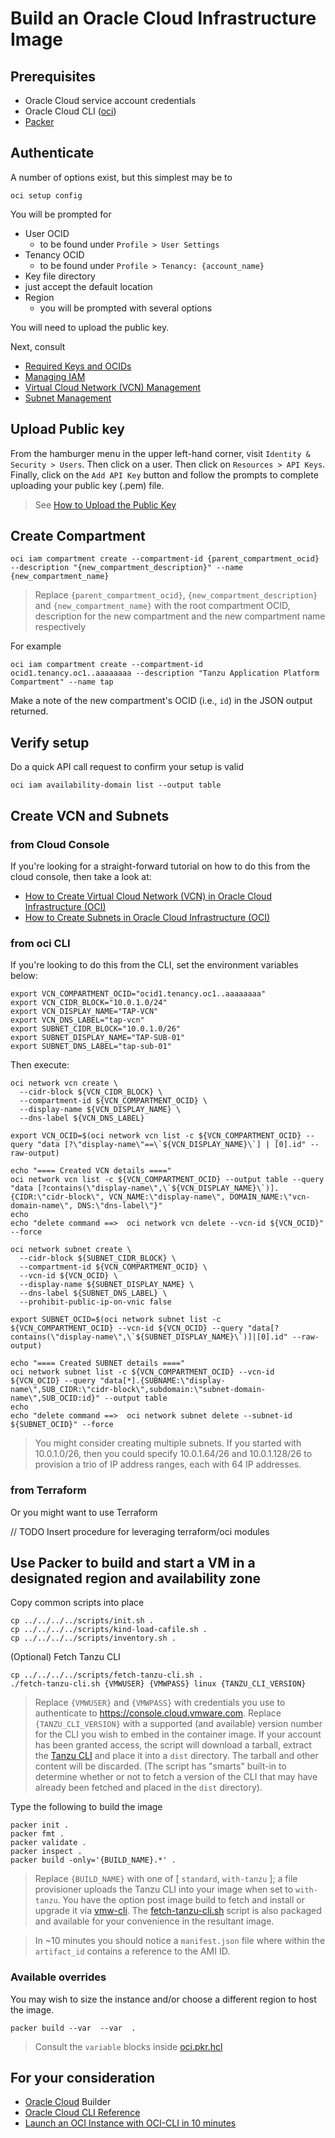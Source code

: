 # Build an Oracle Cloud Infrastructure Image

## Prerequisites

* Oracle Cloud service account credentials
* Oracle Cloud CLI ([oci](https://docs.oracle.com/en-us/iaas/Content/API/SDKDocs/cliinstall.htm#Quickstart))
* [Packer](https://www.packer.io/downloads)


## Authenticate

A number of options exist, but this simplest may be to

```
oci setup config
```

You will be prompted for

* User OCID
  * to be found under `Profile > User Settings`
* Tenancy OCID
  * to be found under `Profile > Tenancy: {account_name}`
* Key file directory
 * just accept the default location
* Region
  * you will be prompted with several options

You will need to upload the public key.

Next, consult

* [Required Keys and OCIDs](https://docs.oracle.com/en-us/iaas/Content/API/Concepts/apisigningkey.htm)
* [Managing IAM](https://docs.oracle.com/en-us/iaas/Content/Identity/iam/manage-iam.htm?Highlight=iam)
* [Virtual Cloud Network (VCN) Management](https://docs.oracle.com/en-us/iaas/Content/Rover/Network/VCN/vcn_management.htm)
* [Subnet Management](https://docs.oracle.com/en-us/iaas/Content/Rover/Network/Subnet/subnet_management.htm?Highlight=subnet)


## Upload Public key

From the hamburger menu in the upper left-hand corner, visit `Identity & Security > Users`.  Then click on a user.  Then click on `Resources > API Keys`.  Finally, click on the `Add API Key` button and follow the prompts to complete uploading your public key (.pem) file.

> See [How to Upload the Public Key](https://docs.oracle.com/en-us/iaas/Content/API/Concepts/apisigningkey.htm#How2)


## Create Compartment

```
oci iam compartment create --compartment-id {parent_compartment_ocid} --description "{new_compartment_description}" --name {new_compartment_name}
```
> Replace `{parent_compartment_ocid}`, `{new_compartment_description}` and `{new_compartment_name}` with the root compartment OCID, description for the new compartment and the new compartment name respectively

For example

```
oci iam compartment create --compartment-id ocid1.tenancy.oc1..aaaaaaaa --description "Tanzu Application Platform Compartment" --name tap
```

Make a note of the new compartment's OCID (i.e., `id`) in the JSON output returned.


## Verify setup

Do a quick API call request to confirm your setup is valid

```
oci iam availability-domain list --output table
```


## Create VCN and Subnets

### from Cloud Console

If you're looking for a straight-forward tutorial on how to do this from the cloud console, then take a look at:

* [How to Create Virtual Cloud Network (VCN) in Oracle Cloud Infrastructure (OCI)](https://nimishprabhu.com/how-to-create-virtual-cloud-network-vcn-in-oracle-cloud-infrastructure-oci.html)
* [How to Create Subnets in Oracle Cloud Infrastructure (OCI)](https://nimishprabhu.com/how-to-create-subnets-in-oracle-cloud-infrastructure-oci.html)

### from oci CLI

If you're looking to do this from the CLI, set the environment variables below:

```
export VCN_COMPARTMENT_OCID="ocid1.tenancy.oc1..aaaaaaaa"
export VCN_CIDR_BLOCK="10.0.1.0/24"
export VCN_DISPLAY_NAME="TAP-VCN"
export VCN_DNS_LABEL="tap-vcn"
export SUBNET_CIDR_BLOCK="10.0.1.0/26"
export SUBNET_DISPLAY_NAME="TAP-SUB-01"
export SUBNET_DNS_LABEL="tap-sub-01"
```

Then execute:

```
oci network vcn create \
  --cidr-block ${VCN_CIDR_BLOCK} \
  --compartment-id ${VCN_COMPARTMENT_OCID} \
  --display-name ${VCN_DISPLAY_NAME} \
  --dns-label ${VCN_DNS_LABEL}

export VCN_OCID=$(oci network vcn list -c ${VCN_COMPARTMENT_OCID} --query "data [?\"display-name\"==\`${VCN_DISPLAY_NAME}\`] | [0].id" --raw-output)

echo "==== Created VCN details ===="
oci network vcn list -c ${VCN_COMPARTMENT_OCID} --output table --query "data [?contains(\"display-name\",\`${VCN_DISPLAY_NAME}\`)].{CIDR:\"cidr-block\", VCN_NAME:\"display-name\", DOMAIN_NAME:\"vcn-domain-name\", DNS:\"dns-label\"}"
echo
echo "delete command ==>  oci network vcn delete --vcn-id ${VCN_OCID}" --force

oci network subnet create \
  --cidr-block ${SUBNET_CIDR_BLOCK} \
  --compartment-id ${VCN_COMPARTMENT_OCID} \
  --vcn-id ${VCN_OCID} \
  --display-name ${SUBNET_DISPLAY_NAME} \
  --dns-label ${SUBNET_DNS_LABEL} \
  --prohibit-public-ip-on-vnic false

export SUBNET_OCID=$(oci network subnet list -c ${VCN_COMPARTMENT_OCID} --vcn-id ${VCN_OCID} --query "data[?contains(\"display-name\",\`${SUBNET_DISPLAY_NAME}\`)]|[0].id" --raw-output)

echo "==== Created SUBNET details ===="
oci network subnet list -c ${VCN_COMPARTMENT_OCID} --vcn-id ${VCN_OCID} --query "data[*].{SUBNAME:\"display-name\",SUB_CIDR:\"cidr-block\",subdomain:\"subnet-domain-name\",SUB_OCID:id}" --output table
echo
echo "delete command ==>  oci network subnet delete --subnet-id ${SUBNET_OCID}" --force
```

> You might consider creating multiple subnets.  If you started with 10.0.1.0/26, then you could specify 10.0.1.64/26 and 10.0.1.128/26 to provision a trio of IP address ranges, each with 64 IP addresses.

### from Terraform

Or you might want to use Terraform

// TODO Insert procedure for leveraging terraform/oci modules


## Use Packer to build and start a VM in a designated region and availability zone

Copy common scripts into place

```
cp ../../../../scripts/init.sh .
cp ../../../../scripts/kind-load-cafile.sh .
cp ../../../../scripts/inventory.sh .
```

(Optional) Fetch Tanzu CLI

```
cp ../../../../scripts/fetch-tanzu-cli.sh .
./fetch-tanzu-cli.sh {VMWUSER} {VMWPASS} linux {TANZU_CLI_VERSION}
```
> Replace `{VMWUSER}` and `{VMWPASS}` with credentials you use to authenticate to https://console.cloud.vmware.com.  Replace `{TANZU_CLI_VERSION}` with a supported (and available) version number for the CLI you wish to embed in the container image.  If your account has been granted access, the script will download a tarball, extract the [Tanzu CLI](https://docs.vmware.com/en/VMware-Tanzu-Kubernetes-Grid/1.4/vmware-tanzu-kubernetes-grid-14/GUID-tanzu-cli-reference.html) and place it into a `dist` directory.  The tarball and other content will be discarded.  (The script has "smarts" built-in to determine whether or not to fetch a version of the CLI that may have already been fetched and placed in the `dist` directory).

Type the following to build the image

```
packer init .
packer fmt .
packer validate .
packer inspect .
packer build -only='{BUILD_NAME}.*' .
```
> Replace `{BUILD_NAME}` with one of [ `standard`, `with-tanzu` ]; a file provisioner uploads the Tanzu CLI into your image when set to `with-tanzu`.  You have the option post image build to fetch and install or upgrade it via [vmw-cli](https://github.com/apnex/vmw-cli).  The [fetch-tanzu-cli.sh](../../../../scripts/fetch-tanzu-cli.sh) script is also packaged and available for your convenience in the resultant image.

>In ~10 minutes you should notice a `manifest.json` file where within the `artifact_id` contains a reference to the AMI ID.


### Available overrides

You may wish to size the instance and/or choose a different region to host the image.

```
packer build --var  --var  .
```
> Consult the `variable` blocks inside [oci.pkr.hcl](oci.pkr.hcl)



## For your consideration

* [Oracle Cloud](https://www.packer.io/docs/builders/oracle/oci) Builder
* [Oracle Cloud CLI Reference](https://docs.oracle.com/en-us/iaas/tools/oci-cli/latest/oci_cli_docs/index.html)
* [Launch an OCI Instance with OCI-CLI in 10 minutes](https://eclipsys.ca/launch-an-oci-instance-with-oci-cli-in-10-minutes/)